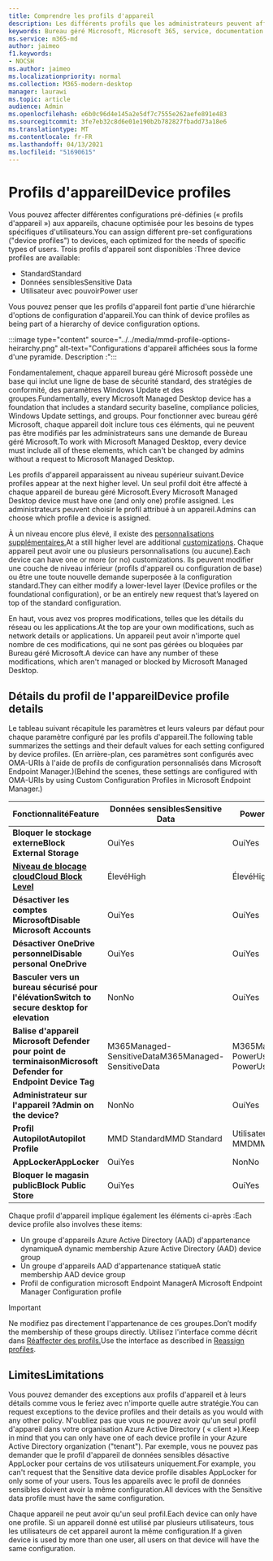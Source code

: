 ```yaml
---
title: Comprendre les profils d'appareil
description: Les différents profils que les administrateurs peuvent affecter aux appareils
keywords: Bureau géré Microsoft, Microsoft 365, service, documentation
ms.service: m365-md
author: jaimeo
f1.keywords:
- NOCSH
ms.author: jaimeo
ms.localizationpriority: normal
ms.collection: M365-modern-desktop
manager: laurawi
ms.topic: article
audience: Admin
ms.openlocfilehash: e6b0c96d4e145a2e5df7c7555e262aefe891e483
ms.sourcegitcommit: 3fe7eb32c8d6e01e190b2b782827fbadd73a18e6
ms.translationtype: MT
ms.contentlocale: fr-FR
ms.lasthandoff: 04/13/2021
ms.locfileid: "51690615"
---
```

# <a name="device-profiles"></a><span data-ttu-id="5ab39-104">Profils d'appareil</span><span class="sxs-lookup"><span data-stu-id="5ab39-104">Device profiles</span></span>

<span data-ttu-id="5ab39-105">Vous pouvez affecter différentes configurations pré-définies (« profils d'appareil ») aux appareils, chacune optimisée pour les besoins de types spécifiques d'utilisateurs.</span><span class="sxs-lookup"><span data-stu-id="5ab39-105">You can assign different pre-set configurations ("device profiles") to devices, each optimized for the needs of specific types of users.</span></span> <span data-ttu-id="5ab39-106">Trois profils d'appareil sont disponibles :</span><span class="sxs-lookup"><span data-stu-id="5ab39-106">Three device profiles are available:</span></span>

- <span data-ttu-id="5ab39-107">Standard</span><span class="sxs-lookup"><span data-stu-id="5ab39-107">Standard</span></span>
- <span data-ttu-id="5ab39-108">Données sensibles</span><span class="sxs-lookup"><span data-stu-id="5ab39-108">Sensitive Data</span></span>
- <span data-ttu-id="5ab39-109">Utilisateur avec pouvoir</span><span class="sxs-lookup"><span data-stu-id="5ab39-109">Power user</span></span>

<span data-ttu-id="5ab39-110">Vous pouvez penser que les profils d'appareil font partie d'une hiérarchie d'options de configuration d'appareil.</span><span class="sxs-lookup"><span data-stu-id="5ab39-110">You can think of device profiles as being part of a hierarchy of device configuration options.</span></span>

:::image type="content" source="../../media/mmd-profile-options-heirarchy.png" alt-text="Configurations d'appareil affichées sous la forme d'une pyramide. Description :":::

<span data-ttu-id="5ab39-112">Fondamentalement, chaque appareil bureau géré Microsoft possède une base qui inclut une ligne de base de sécurité standard, des stratégies de conformité, des paramètres Windows Update et des groupes.</span><span class="sxs-lookup"><span data-stu-id="5ab39-112">Fundamentally, every Microsoft Managed Desktop device has a foundation that includes a standard security baseline, compliance policies, Windows Update settings, and groups.</span></span> <span data-ttu-id="5ab39-113">Pour fonctionner avec bureau géré Microsoft, chaque appareil doit inclure tous ces éléments, qui ne peuvent pas être modifiés par les administrateurs sans une demande de Bureau géré Microsoft.</span><span class="sxs-lookup"><span data-stu-id="5ab39-113">To work with Microsoft Managed Desktop, every device must include all of these elements, which can't be changed by admins without a request to Microsoft Managed Desktop.</span></span>

<span data-ttu-id="5ab39-114">Les profils d'appareil apparaissent au niveau supérieur suivant.</span><span class="sxs-lookup"><span data-stu-id="5ab39-114">Device profiles appear at the next higher level.</span></span> <span data-ttu-id="5ab39-115">Un seul profil doit être affecté à chaque appareil de bureau géré Microsoft.</span><span class="sxs-lookup"><span data-stu-id="5ab39-115">Every Microsoft Managed Desktop device must have one (and only one) profile assigned.</span></span> <span data-ttu-id="5ab39-116">Les administrateurs peuvent choisir le profil attribué à un appareil.</span><span class="sxs-lookup"><span data-stu-id="5ab39-116">Admins can choose which profile a device is assigned.</span></span>

<span data-ttu-id="5ab39-117">À un niveau encore plus élevé, il existe des [personnalisations supplémentaires.](customizing.md)</span><span class="sxs-lookup"><span data-stu-id="5ab39-117">At a still higher level are additional [customizations](customizing.md).</span></span> <span data-ttu-id="5ab39-118">Chaque appareil peut avoir une ou plusieurs personnalisations (ou aucune).</span><span class="sxs-lookup"><span data-stu-id="5ab39-118">Each device can have one or more (or no) customizations.</span></span> <span data-ttu-id="5ab39-119">Ils peuvent modifier une couche de niveau inférieur (profils d'appareil ou configuration de base) ou être une toute nouvelle demande superposée à la configuration standard.</span><span class="sxs-lookup"><span data-stu-id="5ab39-119">They can either modify a lower-level layer (Device profiles or the foundational configuration),  or be an entirely new request that’s layered on top of the standard configuration.</span></span>

<span data-ttu-id="5ab39-120">En haut, vous avez vos propres modifications, telles que les détails du réseau ou les applications.</span><span class="sxs-lookup"><span data-stu-id="5ab39-120">At the top are your own modifications, such as network details or applications.</span></span> <span data-ttu-id="5ab39-121">Un appareil peut avoir n'importe quel nombre de ces modifications, qui ne sont pas gérées ou bloquées par Bureau géré Microsoft.</span><span class="sxs-lookup"><span data-stu-id="5ab39-121">A device can have any number of these modifications, which aren't managed or blocked by Microsoft Managed Desktop.</span></span>


## <a name="device-profile-details"></a><span data-ttu-id="5ab39-122">Détails du profil de l'appareil</span><span class="sxs-lookup"><span data-stu-id="5ab39-122">Device profile details</span></span>

<span data-ttu-id="5ab39-123">Le tableau suivant récapitule les paramètres et leurs valeurs par défaut pour chaque paramètre configuré par les profils d'appareil.</span><span class="sxs-lookup"><span data-stu-id="5ab39-123">The following table summarizes the settings and their default values for each setting configured by device profiles.</span></span> <span data-ttu-id="5ab39-124">(En arrière-plan, ces paramètres sont configurés avec OMA-URIs à l'aide de profils de configuration personnalisés dans Microsoft Endpoint Manager.)</span><span class="sxs-lookup"><span data-stu-id="5ab39-124">(Behind the scenes, these settings are configured with OMA-URIs by using Custom Configuration Profiles in Microsoft Endpoint Manager.)</span></span>

| <span data-ttu-id="5ab39-125">Fonctionnalité</span><span class="sxs-lookup"><span data-stu-id="5ab39-125">Feature</span></span> | <span data-ttu-id="5ab39-126">Données sensibles</span><span class="sxs-lookup"><span data-stu-id="5ab39-126">Sensitive Data</span></span> | <span data-ttu-id="5ab39-127">Power User</span><span class="sxs-lookup"><span data-stu-id="5ab39-127">Power User</span></span> | <span data-ttu-id="5ab39-128">Standard</span><span class="sxs-lookup"><span data-stu-id="5ab39-128">Standard</span></span> |
|-----------------------------------------------------------------------------------------------------------------------------------------------------------|----------------------------|------------------------|-----------------------|
| <span data-ttu-id="5ab39-129">**Bloquer le stockage externe**</span><span class="sxs-lookup"><span data-stu-id="5ab39-129">**Block External Storage**</span></span>                                                                                                                               | <span data-ttu-id="5ab39-130">Oui</span><span class="sxs-lookup"><span data-stu-id="5ab39-130">Yes</span></span>                       | <span data-ttu-id="5ab39-131">Oui</span><span class="sxs-lookup"><span data-stu-id="5ab39-131">Yes</span></span>                   | <span data-ttu-id="5ab39-132">Non</span><span class="sxs-lookup"><span data-stu-id="5ab39-132">No</span></span>                   |
| <span data-ttu-id="5ab39-133">**[Niveau de blocage cloud](https://docs.microsoft.com/graph/api/resources/intune-deviceconfig-defendercloudblockleveltype)**</span><span class="sxs-lookup"><span data-stu-id="5ab39-133">**[Cloud Block Level](https://docs.microsoft.com/graph/api/resources/intune-deviceconfig-defendercloudblockleveltype)**</span></span> | <span data-ttu-id="5ab39-134">Élevé</span><span class="sxs-lookup"><span data-stu-id="5ab39-134">High</span></span>                      | <span data-ttu-id="5ab39-135">Élevé</span><span class="sxs-lookup"><span data-stu-id="5ab39-135">High</span></span>                  | <span data-ttu-id="5ab39-136">Élevé</span><span class="sxs-lookup"><span data-stu-id="5ab39-136">High</span></span>                 |
| <span data-ttu-id="5ab39-137">**Désactiver les comptes Microsoft**</span><span class="sxs-lookup"><span data-stu-id="5ab39-137">**Disable Microsoft Accounts**</span></span>                                                                                                                           | <span data-ttu-id="5ab39-138">Oui</span><span class="sxs-lookup"><span data-stu-id="5ab39-138">Yes</span></span>                       | <span data-ttu-id="5ab39-139">Oui</span><span class="sxs-lookup"><span data-stu-id="5ab39-139">Yes</span></span>                   | <span data-ttu-id="5ab39-140">Non</span><span class="sxs-lookup"><span data-stu-id="5ab39-140">No</span></span>                   |
| <span data-ttu-id="5ab39-141">**Désactiver OneDrive personnel**</span><span class="sxs-lookup"><span data-stu-id="5ab39-141">**Disable personal OneDrive**</span></span>                                                                                                                            | <span data-ttu-id="5ab39-142">Oui</span><span class="sxs-lookup"><span data-stu-id="5ab39-142">Yes</span></span>                       | <span data-ttu-id="5ab39-143">Oui</span><span class="sxs-lookup"><span data-stu-id="5ab39-143">Yes</span></span>                   | <span data-ttu-id="5ab39-144">Non</span><span class="sxs-lookup"><span data-stu-id="5ab39-144">No</span></span>                   |
| <span data-ttu-id="5ab39-145">**Basculer vers un bureau sécurisé pour l'élévation**</span><span class="sxs-lookup"><span data-stu-id="5ab39-145">**Switch to secure desktop for elevation**</span></span>                                                                                                               | <span data-ttu-id="5ab39-146">Non</span><span class="sxs-lookup"><span data-stu-id="5ab39-146">No</span></span>                        | <span data-ttu-id="5ab39-147">Oui</span><span class="sxs-lookup"><span data-stu-id="5ab39-147">Yes</span></span>                   | <span data-ttu-id="5ab39-148">Non</span><span class="sxs-lookup"><span data-stu-id="5ab39-148">No</span></span>                   |
| <span data-ttu-id="5ab39-149">**Balise d'appareil Microsoft Defender pour point de terminaison**</span><span class="sxs-lookup"><span data-stu-id="5ab39-149">**Microsoft Defender for Endpoint Device Tag**</span></span>                                                                                                           | <span data-ttu-id="5ab39-150">M365Managed-SensitiveData</span><span class="sxs-lookup"><span data-stu-id="5ab39-150">M365Managed-SensitiveData</span></span> | <span data-ttu-id="5ab39-151">M365Managed-PowerUser</span><span class="sxs-lookup"><span data-stu-id="5ab39-151">M365Managed-PowerUser</span></span> | <span data-ttu-id="5ab39-152">M365Managed-Standard</span><span class="sxs-lookup"><span data-stu-id="5ab39-152">M365Managed-Standard</span></span> |
| <span data-ttu-id="5ab39-153">**Administrateur sur l'appareil ?**</span><span class="sxs-lookup"><span data-stu-id="5ab39-153">**Admin on the device?**</span></span>                                                                                                                                 | <span data-ttu-id="5ab39-154">Non</span><span class="sxs-lookup"><span data-stu-id="5ab39-154">No</span></span>                        | <span data-ttu-id="5ab39-155">Oui</span><span class="sxs-lookup"><span data-stu-id="5ab39-155">Yes</span></span>                   | <span data-ttu-id="5ab39-156">Non</span><span class="sxs-lookup"><span data-stu-id="5ab39-156">No</span></span>                   |
| <span data-ttu-id="5ab39-157">**Profil Autopilot**</span><span class="sxs-lookup"><span data-stu-id="5ab39-157">**Autopilot Profile**</span></span>                                                                                                                                     | <span data-ttu-id="5ab39-158">MMD Standard</span><span class="sxs-lookup"><span data-stu-id="5ab39-158">MMD Standard</span></span>               | <span data-ttu-id="5ab39-159">Utilisateur d'alimentation MMD</span><span class="sxs-lookup"><span data-stu-id="5ab39-159">MMD Power User</span></span>         | <span data-ttu-id="5ab39-160">MMD Standard</span><span class="sxs-lookup"><span data-stu-id="5ab39-160">MMD Standard</span></span>          |
| <span data-ttu-id="5ab39-161">**AppLocker**</span><span class="sxs-lookup"><span data-stu-id="5ab39-161">**AppLocker**</span></span>                                                                                                                                            | <span data-ttu-id="5ab39-162">Oui</span><span class="sxs-lookup"><span data-stu-id="5ab39-162">Yes</span></span>                       | <span data-ttu-id="5ab39-163">Non</span><span class="sxs-lookup"><span data-stu-id="5ab39-163">No</span></span>                    | <span data-ttu-id="5ab39-164">Non</span><span class="sxs-lookup"><span data-stu-id="5ab39-164">No</span></span>                   |
| <span data-ttu-id="5ab39-165">**Bloquer le magasin public**</span><span class="sxs-lookup"><span data-stu-id="5ab39-165">**Block Public Store**</span></span>                                                                                                                                   | <span data-ttu-id="5ab39-166">Oui</span><span class="sxs-lookup"><span data-stu-id="5ab39-166">Yes</span></span>                       | <span data-ttu-id="5ab39-167">Oui</span><span class="sxs-lookup"><span data-stu-id="5ab39-167">Yes</span></span>                   | <span data-ttu-id="5ab39-168">Non</span><span class="sxs-lookup"><span data-stu-id="5ab39-168">No</span></span>                   |

<span data-ttu-id="5ab39-169">Chaque profil d'appareil implique également les éléments ci-après :</span><span class="sxs-lookup"><span data-stu-id="5ab39-169">Each device profile also involves these items:</span></span>

- <span data-ttu-id="5ab39-170">Un groupe d'appareils Azure Active Directory (AAD) d'appartenance dynamique</span><span class="sxs-lookup"><span data-stu-id="5ab39-170">A dynamic membership Azure Active Directory (AAD) device group</span></span>
- <span data-ttu-id="5ab39-171">Un groupe d'appareils AAD d'appartenance statique</span><span class="sxs-lookup"><span data-stu-id="5ab39-171">A static membership AAD device group</span></span>
- <span data-ttu-id="5ab39-172">Profil de configuration microsoft Endpoint Manager</span><span class="sxs-lookup"><span data-stu-id="5ab39-172">A Microsoft Endpoint Manager Configuration profile</span></span>

> [!IMPORTANT]
> <span data-ttu-id="5ab39-173">Ne modifiez pas directement l'appartenance de ces groupes.</span><span class="sxs-lookup"><span data-stu-id="5ab39-173">Don’t modify the membership of these groups directly.</span></span> <span data-ttu-id="5ab39-174">Utilisez l'interface comme décrit dans [Réaffecter des profils.](../working-with-managed-desktop/change-device-profile.md)</span><span class="sxs-lookup"><span data-stu-id="5ab39-174">Use the interface as described in [Reassign profiles](../working-with-managed-desktop/change-device-profile.md).</span></span>

## <a name="limitations"></a><span data-ttu-id="5ab39-175">Limites</span><span class="sxs-lookup"><span data-stu-id="5ab39-175">Limitations</span></span>

<span data-ttu-id="5ab39-176">Vous pouvez demander des exceptions aux profils d'appareil et à leurs détails comme vous le feriez avec n'importe quelle autre stratégie.</span><span class="sxs-lookup"><span data-stu-id="5ab39-176">You can request exceptions to the device profiles and their details as you would with any other policy.</span></span> <span data-ttu-id="5ab39-177">N'oubliez pas que vous ne pouvez avoir qu'un seul profil d'appareil dans votre organisation Azure Active Directory ( « client »).</span><span class="sxs-lookup"><span data-stu-id="5ab39-177">Keep in mind that you can only have one of each device profile in your Azure Active Directory organization ("tenant").</span></span> <span data-ttu-id="5ab39-178">Par exemple, vous ne pouvez pas demander que le profil d'appareil de données sensibles désactive AppLocker pour certains de vos utilisateurs uniquement.</span><span class="sxs-lookup"><span data-stu-id="5ab39-178">For example, you can't request that the Sensitive data device profile disables AppLocker for only some of your users.</span></span> <span data-ttu-id="5ab39-179">Tous les appareils avec le profil de données sensibles doivent avoir la même configuration.</span><span class="sxs-lookup"><span data-stu-id="5ab39-179">All devices with the Sensitive data profile must have the same configuration.</span></span>

<span data-ttu-id="5ab39-180">Chaque appareil ne peut avoir qu'un seul profil.</span><span class="sxs-lookup"><span data-stu-id="5ab39-180">Each device can only have one profile.</span></span> <span data-ttu-id="5ab39-181">Si un appareil donné est utilisé par plusieurs utilisateurs, tous les utilisateurs de cet appareil auront la même configuration.</span><span class="sxs-lookup"><span data-stu-id="5ab39-181">If a given device is used by more than one user, all users on that device will have the same configuration.</span></span>

